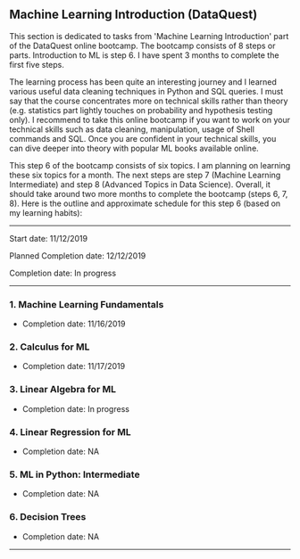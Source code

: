 ## Machine Learning Introduction (DataQuest)

This section is dedicated to tasks from 'Machine Learning Introduction' part of the DataQuest online bootcamp. The bootcamp consists of 8 steps or parts. Introduction to ML is step 6. I have spent 3 months to complete the first five steps. 

The learning process has been quite an interesting journey and I learned various useful data cleaning techniques in Python and SQL queries. I must say that the course concentrates more on technical skills rather than theory (e.g. statistics part lightly touches on probability and hypothesis testing only). I recommend to take this online bootcamp if you want to work on your technical skills such as data cleaning, manipulation, usage of Shell commands and SQL. Once you are confident in your technical skills, you can dive deeper into theory with popular ML books available online.

This step 6 of the bootcamp consists of six topics. I am planning on learning these six topics for a month. The next steps are step 7 (Machine Learning Intermediate) and step 8 (Advanced Topics in Data Science). Overall, it should take around two more months to complete the bootcamp (steps 6, 7, 8).
Here is the outline and approximate schedule for this step 6 (based on my learning habits):
***

Start date: 11/12/2019

Planned Completion date: 12/12/2019

Completion date: In progress

***
### 1. Machine Learning Fundamentals
 - Completion date: 11/16/2019

### 2. Calculus for ML
 - Completion date: 11/17/2019

### 3. Linear Algebra for ML
 - Completion date: In progress

### 4. Linear Regression for ML
 - Completion date: NA

### 5. ML in Python: Intermediate
 - Completion date: NA

### 6. Decision Trees
 - Completion date: NA

***
